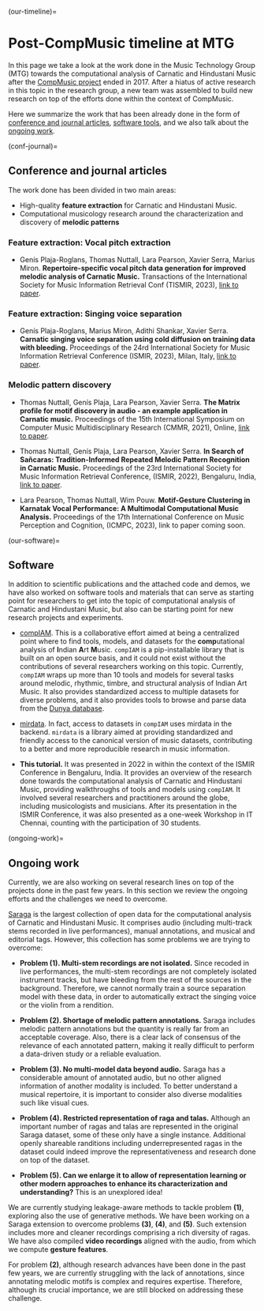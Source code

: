 (our-timeline)=
# Post-CompMusic timeline at MTG

In this page we take a look at the work done in the Music Technology Group (MTG) towards the computational analysis of Carnatic and Hindustani Music after the [CompMusic project](https://compmusic.upf.edu/) ended in 2017. After a hiatus of active research in this topic in the research group, a new team was assembled to build new research on top of the efforts done within the context of CompMusic.

Here we summarize the work that has been already done in the form of [conference and journal articles](conf-journal), [software tools](our-software), and we also talk about the [ongoing work](ongoing-work).

(conf-journal)=
## Conference and journal articles

The work done has been divided in two main areas: 

* High-quality **feature extraction** for Carnatic and Hindustani Music.
* Computational musicology research around the characterization and discovery of **melodic patterns**


### Feature extraction: Vocal pitch extraction

* Genís Plaja-Roglans, Thomas Nuttall, Lara Pearson, Xavier Serra, Marius Miron. **Repertoire-specific vocal pitch data generation for improved melodic analysis of Carnatic Music.** Transactions of the International Society for Music Information Retrieval Conf (TISMIR, 2023), [link to paper](https://transactions.ismir.net/articles/10.5334/tismir.137).

### Feature extraction: Singing voice separation

* Genís Plaja-Roglans, Marius Miron, Adithi Shankar, Xavier Serra. **Carnatic singing voice separation using cold diffusion on training data with bleeding.** Proceedings of the 24rd International Society for Music Information Retrieval Conference (ISMIR, 2023), Milan, Italy, [link to paper](http://hdl.handle.net/10230/58188).



### Melodic pattern discovery

* Thomas Nuttall, Genís Plaja, Lara Pearson, Xavier Serra. **The Matrix profile for motif discovery in audio - an example application in Carnatic music.** Proceedings of the 15th International Symposium on Computer Music Multidisciplinary Research (CMMR, 2021), Online, [link to paper](https://repositori.upf.edu/handle/10230/52182?locale-attribute=en).

* Thomas Nuttall, Genís Plaja, Lara Pearson, Xavier Serra. **In Search of Sañcaras: Tradition-Informed Repeated Melodic Pattern Recognition in Carnatic Music.** Proceedings of the 23rd International Society for Music Information Retrieval Conference, (ISMIR, 2022), Bengaluru, India, [link to paper](https://repositori.upf.edu/handle/10230/54155).

* Lara Pearson, Thomas Nuttall, Wim Pouw. **Motif-Gesture Clustering in Karnatak Vocal Performance: A Multimodal Computational Music Analysis.** Proceedings of the 17th International Conference on Music Perception and Cognition, (ICMPC, 2023), link to paper coming soon.


(our-software)=
## Software

In addition to scientific publications and the attached code and demos, we have also worked on software tools and materials that can serve as starting point for researchers to get into the topic of computational analysis of Carnatic and Hindustani Music, but also can be starting point for new research projects and experiments. 

* [compIAM](https://github.com/MTG/compIAM). This is a collaborative effort aimed at being a centralized point where to find tools, models, and datasets for the **comp**utational analysis of **I**ndian **A**rt **M**usic. ``compIAM`` is a pip-installable library that is built on an open source basis, and it could not exist without the contributions of several researchers working on this topic. Currently, ``compIAM`` wraps up more than 10 tools and models for several tasks around melodic, rhythmic, timbre, and structural analysis of Indian Art Music. It also provides standardized access to multiple datasets for diverse problems, and it also provides tools to browse and parse data from the [Dunya database](https://dunya.compmusic.upf.edu/).

* [mirdata](https://github.com/mir-dataset-loaders/mirdata). In fact, access to datasets in ``compIAM`` uses mirdata in the backend. ``mirdata`` is a library aimed at providing standardized and friendly access to the canonical version of music datasets, contributing to a better and more reproducible research in music information.

* **This tutorial.** It was presented in 2022 in within the context of the ISMIR Conference in Bengaluru, India. It provides an overview of the research done towards the computational analysis of Carnatic and Hindustani Music, providing walkthroughs of tools and models using ``compIAM``. It involved several researchers and practitioners around the globe, including musicologists and musicians. After its presentation in the ISMIR Conference, it was also presented as a one-week Workshop in IT Chennai, counting with the participation of 30 students.


(ongoing-work)=
## Ongoing work

Currently, we are also working on several research lines on top of the projects done in the past few years. In this section we review the ongoing efforts and the challenges we need to overcome.

[Saraga](https://mtg.github.io/saraga/) is the largest collection of open data for the computational analysis of Carnatic and Hindustani Music. It comprises audio (including multi-track stems recorded in live performances), manual annotations, and musical and editorial tags. However, this collection has some problems we are trying to overcome:

* **Problem (1). Multi-stem recordings are not isolated.** Since recoded in live performances, the multi-stem recordings are not completely isolated instrument tracks, but have bleeding from the rest of the sources in the background. Therefore, we cannot normally train a source separation model with these data, in order to automatically extract the singing voice or the violin from a rendition.

* **Problem (2). Shortage of melodic pattern annotations.** Saraga includes melodic pattern annotations but the quantity is really far from an acceptable coverage. Also, there is a clear lack of consensus of the relevance of each annotated pattern, making it really difficult to perform a data-driven study or a reliable evaluation.

* **Problem (3). No multi-model data beyond audio.** Saraga has a considerable amount of annotated audio, but no other aligned information of another modality is included. To better understand a musical repertoire, it is important to consider also diverse modalities such like visual cues.

* **Problem (4). Restricted representation of raga and talas.** Although an important number of ragas and talas are represented in the original Saraga dataset, some of these only have a single instance. Additional openly shareable randitions including underrepresented ragas in the dataset could indeed improve the representativeness and research done on top of the dataset.

* **Problem (5). Can we enlarge it to allow of representation learning or other modern approaches to enhance its characterization and understanding?** This is an unexplored idea!

We are currently studying leakage-aware methods to tackle problem **(1)**, exploring also the use of generative methods. We have been working on a Saraga extension to overcome problems **(3)**, **(4)**, and **(5)**. Such extension includes more and cleaner recordings comprising a rich diversity of ragas. We have also compiled **video recordings** aligned with the audio, from which we compute **gesture features**.

For problem **(2)**, although research advances have been done in the past few years, we are currently struggling with the lack of annotations, since annotating melodic motifs is complex and requires expertise. Therefore, although its crucial importance, we are still blocked on addressing these challenge.